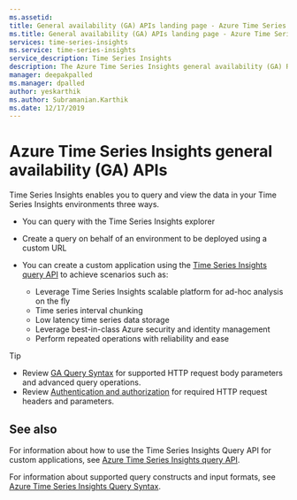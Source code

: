 ```yaml
---
ms.assetid:
title: General availability (GA) APIs landing page - Azure Time Series Insights | Microsoft Docs
ms.title: General availability (GA) APIs landing page - Azure Time Series Insights | Microsoft Docs
services: time-series-insights
ms.service: time-series-insights
service_description: Time Series Insights
description: The Azure Time Series Insights general availability (GA) REST APIs provide powerful abilities to query and view data in your GA environments.
manager: deepakpalled
ms.manager: dpalled
author: yeskarthik
ms.author: Subramanian.Karthik
ms.date: 12/17/2019
---
```


# Azure Time Series Insights general availability (GA) APIs

Time Series Insights enables you to query and view the data in your Time Series Insights environments three ways.

* You can query with the Time Series Insights explorer
* Create a query on behalf of an environment to be deployed using a custom URL
* You can create a custom application using the [Time Series Insights query API](ga-query-api.md) to achieve scenarios such as:

  - Leverage Time Series Insights scalable platform for ad-hoc analysis on the fly
  - Time series interval chunking
  - Low latency time series data storage
  - Leverage best-in-class Azure security and identity management
  - Perform repeated operations with reliability and ease

> [!TIP]
> * Review [GA Query Syntax](./ga-query-syntax.md) for supported HTTP request body parameters and advanced query operations. 
> * Review [Authentication and authorization](https://docs.microsoft.com/azure/time-series-insights/time-series-insights-authentication-and-authorization) for required HTTP request headers and parameters.

## See also

For information about how to use the Time Series Insights Query API for custom applications, see [Azure Time Series Insights query API](ga-query-api.md).

For information about supported query constructs and input formats, see [Azure Time Series Insights Query Syntax](ga-query-syntax.md).